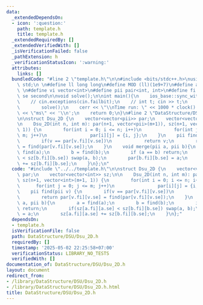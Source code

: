 ```yaml
---
data:
  _extendedDependsOn:
  - icon: ':question:'
    path: template.h
    title: template.h
  _extendedRequiredBy: []
  _extendedVerifiedWith: []
  _isVerificationFailed: false
  _pathExtension: h
  _verificationStatusIcon: ':warning:'
  attributes:
    links: []
  bundledCode: "#line 2 \"template.h\"\n\n#include <bits/stdc++.h>\nusing namespace\
    \ std;\n \n#define ll long long\n#define MOD (ll)(1e9+7)\n#define all(x) (x).begin(),(x).end()\n\
    \ \n#define vi vector<int>\n#define pii pair<int, int>\n#define fi first\n#define\
    \ se second\n\nvoid solve();\n\nint main(){\n    ios_base::sync_with_stdio(false);cin.tie(NULL);\n\
    \    // cin.exceptions(cin.failbit);\n    // int t; cin >> t;\n    // while(t--)\n\
    \        solve();\n    cerr << \"\\nTime run: \" << 1000 * clock() / CLOCKS_PER_SEC\
    \ << \"ms\" << '\\n';\n    return 0;\n}\n#line 2 \"DataStructure/DSU/Dsu_2D.h\"\
    \n\nstruct Dsu_2D {\n    vector<vector<pii>> par;\n    vector<vector<int>> sz;\n\
    \n    Dsu_2D(int n, int m): par(n+1, vector<pii>(m+1)), sz(n+1, vector<int>(m+1,\
    \ 1)) {\n        for(int i = 0; i <= n; i++)\n            for(int j = 0; j <=\
    \ m; j++)\n                par[i][j] = {i, j};\n    }\n    pii find(pii v) {\n\
    \        if(v == par[v.fi][v.se])\n            return v;\n        return par[v.fi][v.se]\
    \ = find(par[v.fi][v.se]);\n    }\n    void merge(pii a, pii b){\n        a =\
    \ find(a);\n        b = find(b);\n        if (a == b) return;\n        if(sz[a.fi][a.se]\
    \ < sz[b.fi][b.se]) swap(a, b);\n        par[b.fi][b.se] = a;\n        sz[a.fi][a.se]\
    \ += sz[b.fi][b.se];\n    }\n};\n"
  code: "#include \"../../template.h\"\n\nstruct Dsu_2D {\n    vector<vector<pii>>\
    \ par;\n    vector<vector<int>> sz;\n\n    Dsu_2D(int n, int m): par(n+1, vector<pii>(m+1)),\
    \ sz(n+1, vector<int>(m+1, 1)) {\n        for(int i = 0; i <= n; i++)\n      \
    \      for(int j = 0; j <= m; j++)\n                par[i][j] = {i, j};\n    }\n\
    \    pii find(pii v) {\n        if(v == par[v.fi][v.se])\n            return v;\n\
    \        return par[v.fi][v.se] = find(par[v.fi][v.se]);\n    }\n    void merge(pii\
    \ a, pii b){\n        a = find(a);\n        b = find(b);\n        if (a == b)\
    \ return;\n        if(sz[a.fi][a.se] < sz[b.fi][b.se]) swap(a, b);\n        par[b.fi][b.se]\
    \ = a;\n        sz[a.fi][a.se] += sz[b.fi][b.se];\n    }\n};"
  dependsOn:
  - template.h
  isVerificationFile: false
  path: DataStructure/DSU/Dsu_2D.h
  requiredBy: []
  timestamp: '2025-05-02 22:25:58+07:00'
  verificationStatus: LIBRARY_NO_TESTS
  verifiedWith: []
documentation_of: DataStructure/DSU/Dsu_2D.h
layout: document
redirect_from:
- /library/DataStructure/DSU/Dsu_2D.h
- /library/DataStructure/DSU/Dsu_2D.h.html
title: DataStructure/DSU/Dsu_2D.h
---
```

